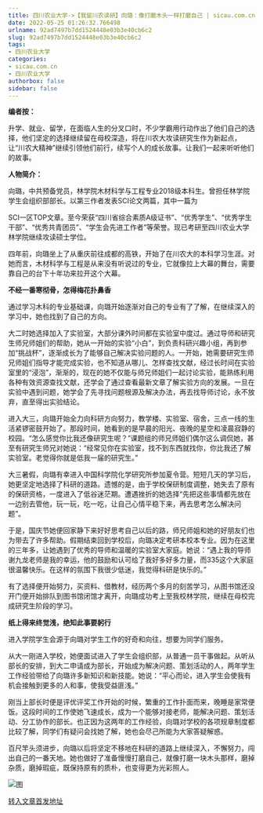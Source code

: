 ```yaml
---
title: 四川农业大学->【我留川农读研】向璐：像打磨木头一样打磨自己 | sicau.com.cn
date: 2022-05-25 01:26:32.766498
urlname: 92ad7497b7dd1524448e03b3e40cb6c2
slug: 92ad7497b7dd1524448e03b3e40cb6c2
tags: 
- 四川农业大学
categories:
- sicau.com.cn
- 四川农业大学
authorbox: false
sidebar: false
---
```

**编者按：**

升学、就业、留学，在面临人生的分叉口时，不少学霸用行动作出了他们自己的选择，他们坚定的选择继续留在母校深造，将在川农大攻读研究生作为新起点，让“川农大精神”继续引领他们前行，续写个人的成长故事。让我们一起来听听他们的故事。

**人物简介：**

向璐，中共预备党员，林学院木材科学与工程专业2018级本科生。曾担任林学院学生会组织部部长。以第三作者发表SCI论文两篇，其中一篇为
<!--more-->
SCI一区TOP文章。至今荣获“四川省综合素质A级证书”、“优秀学生”、“优秀学生干部”、“优秀共青团员”、“学生会先进工作者”等荣誉。现已考研至四川农业大学林学院继续攻读硕士学位。

四年前，向璐坐上了从重庆前往成都的高铁，开始了在川农大的本科学习生涯。对她而言，木材科学与工程是从来没有听说过的专业，它就像拉上大幕的舞台，需要靠自己的台下十年功来拉开这个大幕。

**不经一番寒彻骨，怎得梅花扑鼻香**

通过学习木科的专业基础课，向璐开始逐渐对自己的专业有了了解，在继续深入的学习中，她也找到了自己的方向。

大二时她选择加入了实验室，大部分课外时间都在实验室中度过。通过导师和研究生师兄师姐们的帮助，她从一开始的实验“小白”，到负责科研兴趣小组，再到参加“挑战杯”，逐渐成长为了能够自己解决实验问题的人。一开始，她需要研究生师兄师姐们指导才能完成实验，也不知道从哪儿、怎样查找文献，经过长时间在实验室里的“浸泡”，渐渐的，现在的她不仅能与师兄师姐们一起讨论实验，能熟练利用各种有效资源查找文献，还学会了通过查看最新文章了解实验方向的发展。一旦在实验中遇到问题，她学会了先寻找问题根源及解决办法，再去找导师讨论，永不放弃，直至得出实验结论。

进入大三，向璐开始全力向科研方向努力，教学楼、实验室、宿舍，三点一线的生活紧锣密鼓开始了。那段时间，她看到的是早晨的阳光、夜晚的星空和凌晨寂静的校园。“怎么感觉你比我还像研究生呢？”课题组的师兄师姐们偶尔这么调侃她，甚至有研究生师兄对她说：“经常见你在实验室，找不到东西就找你，你比我还了解实验室。老觉得你就是低我一届的研究生。”

大三暑假，向璐有幸进入中国科学院化学研究所参加夏令营。短短几天的学习后，她更坚定地选择了科研的道路。遗憾的是，由于学校保研制度调整，她失去了原有的保研资格，一度进入了低谷迷茫期。遭遇挫折的她选择“先把这些事情都先放在一边别去管他，玩一玩，吃一吃，让自己心情平稳下来，再去思考怎么解决问题”。

于是，国庆节她便回家静下来好好思考自己以后的路，师兄师姐和她的好朋友们也为带去了许多帮助。假期结束回到学校后，向璐决定考研本校本专业。因为在这里的三年多，让她遇到了优秀的导师和温暖的实验室大家庭。她说：“遇上我的导师谢九龙老师是我的幸运，他的鼓励和认可给了我好多好多力量，而335这个大家庭很温馨快乐。在这样的氛围下我很少低迷，我觉得科研是快乐的。”

有了选择便开始努力，买资料、借教材，经历两个多月的刻苦学习，从图书馆还没开门便开始排队到图书馆闭馆才离开，向璐成功考上至我校林学院，继续在母校完成研究生阶段的学习。

**纸上得来终觉浅，绝知此事要躬行**

进入学院学生会源于向璐对学生工作的好奇和向往，想要为同学们服务。

从大一刚进入学校，她便面试进入了学生会组织部，从普通一员干事做起。从听从部长的安排，到大二申请成为部长，开始成为解决问题、策划活动的人，两年学生工作经验带给了向璐许多新知识和新技能。她说：“平心而论，进入学生会使我有机会接触到更多的人和事，使我受益匪浅。”

刚当上部长时便是评优评奖工作开始的时候，繁重的工作扑面而来，晚睡是家常便饭。这段时间的工作使她飞速成长，成为一个能够对接老师，能解决问题、策划活动、分工协作的部长。也正因为这两年的工作经验，向璐对学校的各项规章制度都比较了解，同学们有疑问会找她了解，她也会尽己所能为大家答疑解惑。

百尺竿头须进步，向璐以后将坚定不移地在科研的道路上继续深入，不懈努力，闯出自己的一番天地。她也做好了准备慢慢打磨自己，就像打磨一块木头那样，磨掉杂质，磨掉瑕疵，既保持原有的质朴，也变得更为光彩照人。

![图](https://news.sicau.edu.cn/__local/0/3E/33/AE62B53D9D85EC2D5EBA7BF7C27_4923E00F_51127.jpg)

[转入文章首发地址](https://news.sicau.edu.cn/info/1078/67920.htm)